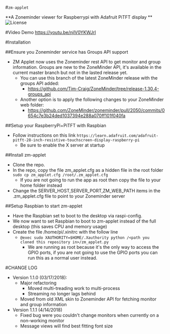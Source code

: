 #`zm-applet`

**A Zoneminder viewer for Raspberrypi with Adafruit PiTFT display  ** ![License](http://img.shields.io/badge/License-GNU%20GPL%20v3-blue.svg)

#Video Demo
https://youtu.be/njlV0YKWJrI

#Installation

##Ensure you Zoneminder service has Groups API support
* ZM Applet now uses the Zoneminder rest API to get monitor and group information.  Groups are new to the ZoneMinder API, it's available in the current master branch but not in the lasted release yet.  
    * You can use this branch of the latest ZoneMinder release with the groups API added:
        * https://github.com/Tim-Craig/ZoneMinder/tree/release-1.30.4-groups_api  
    * Another option is to apply the following changes to your ZoneMinder web folder: 
        * https://github.com/ZoneMinder/zoneminder/pull/2050/commits/0654c7e3b24ded1037394e288a070ff101f040fa

##Setup your RaspberryPi+PiTFT with Raspbian

* Follow instructions on this link `https://learn.adafruit.com/adafruit-pitft-28-inch-resistive-touchscreen-display-raspberry-pi`
    * Be sure to enable the X server at startup

##Install zm-applet

* Clone the repo.
* In the repo, copy the file zm_applet.cfg as a hidden file in the root folder `sudo cp zm_applet.cfg /root/.zm_applet.cfg`
    * If you are not going to run the app as root then copy the file to your home folder instead 
* Change the SERVER_HOST,SERVER_PORT,ZM_WEB_PATH items in the .zm_applet.cfg file to point to your Zoneminder server

##Setup Raspbian to start zm-applet

* Have the Raspbian set to boot to the desktop via raspi-config.
* We now want to set Raspbian to boot to zm-applet instead of the full desktop (this saves CPU and memory usage)
* Create the file /home/pi/.xinitrc with the follow line
    * `@exec sudo XAUTHORITY=$HOME/.Xauthority python /<path you cloned this repository in>/zm_applet.py`
        * We are running as root because it's the only way to access the GPIO ports, if you are not going to use the GPIO ports you can run this as a normal user instead.

#CHANGE LOG
* Version 1.1.0 (03/17/2018):
    * Major refactoring
        * Moved multi-treading work to multi-process
        * Streaming no longer lags behind
    * Moved from old XML skin to Zoneminder API for fetching monitor and group information
* Version 1.1.1 (4/14/2018)
    * Fixed bug were you couldn't change monitors when currently on a non-working monitor
    * Message views will find best fitting font size